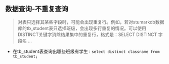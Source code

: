 ## 数据查询-不重复查询
>对表只选择其某些字段时，可能会出现重复行。例如，若对stumarkdb数据库的tb_student表只选择班级，会出现多行重复的情况。可以使用DISTINCT关键字消除结果集中的重复行，格式是：SELECT DISTINCT 字段名 ...

- 在tb_student表查询出哪些班级有学生 : `select distinct classname from tb_student;`